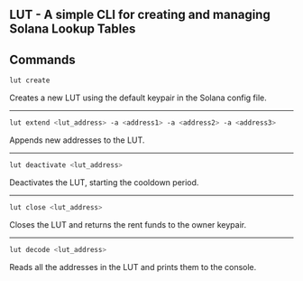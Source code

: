 ## LUT - A simple CLI for creating and managing Solana Lookup Tables

## Commands

```bash
lut create 
```

Creates a new LUT using the default keypair in the Solana config file.

-------------------------------------------------------------------------

```bash
lut extend <lut_address> -a <address1> -a <address2> -a <address3>
```

Appends new addresses to the LUT.

-------------------------------------------------------------------------

```bash
lut deactivate <lut_address>
```

Deactivates the LUT, starting the cooldown period.

-------------------------------------------------------------------------

```bash
lut close <lut_address>
```

Closes the LUT and returns the rent funds to the owner keypair.

-------------------------------------------------------------------------

```bash
lut decode <lut_address>
```

Reads all the addresses in the LUT and prints them to the console.